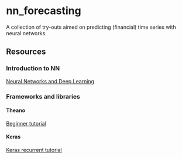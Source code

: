 # nn_forecasting
A collection of try-outs aimed on predicting (financial) time series with neural networks

## Resources

### Introduction to NN

[Neural Networks and Deep Learning](http://neuralnetworksanddeeplearning.com/index.html)


### Frameworks and libraries

#### Theano
[Beginner tutorial](http://outlace.com/Beginner-Tutorial-Theano/)

#### Keras
[Keras recurrent tutorial](https://github.com/Vict0rSch/deep_learning/tree/master/keras/recurrent)
